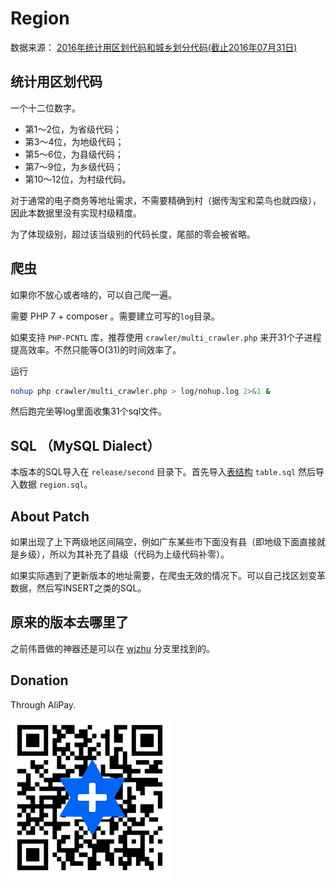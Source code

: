 # Region

数据来源： [2016年统计用区划代码和城乡划分代码(截止2016年07月31日)](http://www.stats.gov.cn/tjsj/tjbz/tjyqhdmhcxhfdm/2016/index.html)

## 统计用区划代码

一个十二位数字。

* 第1～2位，为省级代码；
* 第3～4位，为地级代码；
* 第5～6位，为县级代码；
* 第7～9位，为乡级代码；
* 第10～12位，为村级代码。

对于通常的电子商务等地址需求，不需要精确到村（据传淘宝和菜鸟也就四级），因此本数据里没有实现村级精度。

为了体现级别，超过该当级别的代码长度，尾部的零会被省略。

## 爬虫

如果你不放心或者啥的，可以自己爬一遍。

需要 PHP 7 + composer 。需要建立可写的`log`目录。

如果支持 `PHP-PCNTL` 库，推荐使用 `crawler/multi_crawler.php` 来开31个子进程提高效率。不然只能等O(31)的时间效率了。

运行

```bash
nohup php crawler/multi_crawler.php > log/nohup.log 2>&1 &
``` 

然后跑完坐等log里面收集31个sql文件。

## SQL （MySQL Dialect）

本版本的SQL导入在 `release/second` 目录下。首先导入[表结构](https://github.com/sinri/region/blob/master/release/second/table.sql) `table.sql` 然后导入数据 `region.sql`。

## About Patch

如果出现了上下两级地区间隔空，例如广东某些市下面没有县（即地级下面直接就是乡级），所以为其补充了县级（代码为上级代码补零）。

如果实际遇到了更新版本的地址需要，在爬虫无效的情况下。可以自己找区划变革数据，然后写INSERT之类的SQL。

## 原来的版本去哪里了

之前伟晋做的神器还是可以在 [wjzhu](https://github.com/sinri/region/tree/wjzhu) 分支里找到的。

## Donation

Through AliPay.

![ALIPAY](https://raw.githubusercontent.com/sinri/region/master/AlipayUkanokan258.png)